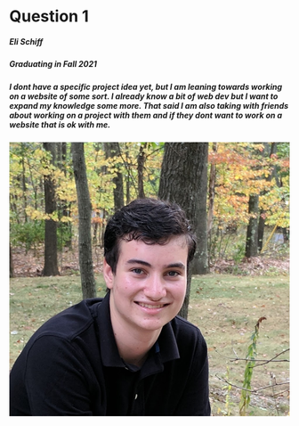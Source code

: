 # Question 1
##### Eli Schiff
##### Graduating in Fall 2021
##### I dont have a specific project idea yet, but I am leaning towards working on a website of some sort. I already know a bit of web dev but I want to expand my knowledge some more. That said I am also taking with friends about working on a project with them and if they dont want to work on a website that is ok with me.
![Eli](eli.jpg)
